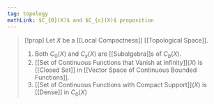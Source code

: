 ```yaml
---
tag: topology
mathLink: $C_{0}(X)$ and $C_{c}(X)$ proposition
---
```

>[!prop]
>Let $X$ be a [[Local Compactness]] [[Topological Space]].
>1. Both $C_{0}(X)$ and $C_{x}(X)$ are [[Subalgebra]]s of $C_{b}(X)$.
>2. [[Set of Continuous Functions that Vanish at Infinity]]$(X)$ is [[Closed Set]] in [[Vector Space of Continuous Bounded Functions]].
>3. [[Set of Continuous Functions with Compact Support]]$(X)$ is [[Dense]] in $C_{0}(X)$

